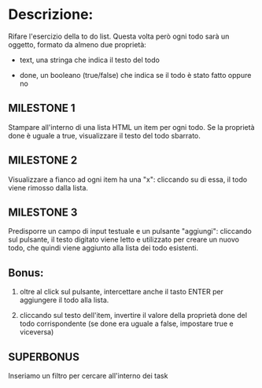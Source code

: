 # Descrizione:

Rifare l'esercizio della to do list. Questa volta però ogni todo sarà un
oggetto, formato da almeno due proprietà:

- text, una stringa che indica il testo del todo

- done, un booleano (true/false) che indica se il todo è stato fatto oppure no

## MILESTONE 1

Stampare all'interno di una lista HTML un item per ogni todo. Se la proprietà
done è uguale a true, visualizzare il testo del todo sbarrato.

## MILESTONE 2

Visualizzare a fianco ad ogni item ha una "x": cliccando su di essa, il todo
viene rimosso dalla lista.

## MILESTONE 3

Predisporre un campo di input testuale e un pulsante "aggiungi": cliccando sul
pulsante, il testo digitato viene letto e utilizzato per creare un nuovo todo,
che quindi viene aggiunto alla lista dei todo esistenti.

## Bonus:

1.  oltre al click sul pulsante, intercettare anche il tasto ENTER per
    aggiungere il todo alla lista.

2.  cliccando sul testo dell'item, invertire il valore della proprietà done del
    todo corrispondente (se done era uguale a false, impostare true e viceversa)

## SUPERBONUS

Inseriamo un filtro per cercare all'interno dei task

